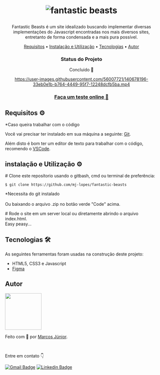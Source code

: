 <h1 align='center'> 

![fantastic beasts](https://user-images.githubusercontent.com/56007721/140633009-fa218863-b30a-4a51-a300-ffdbbb9a9dc1.png) 
</h1>

<p align='center'>
Fantastic Beasts é um site idealizado buscando implementar diversas implementações do Javascript encontradas nos mais diversos sites, entretanto de forma condensada e a mais pura possível.</p>

<p align="center">
 <a href="#requisitos">Requisitos</a> •
 <a href="#instalacao">Instalação e Utilização</a> • 
 <a href="#tecnologias">Tecnologias</a> •   
 <a href="#autor">Autor</a> 
</p>

<div align='center'>
<h3>Status do Projeto</h3>
<p> Concluido 🌟</p>

https://user-images.githubusercontent.com/56007721/140678196-33eb0e1b-b764-4449-95f7-12248dcfb5ba.mp4

<a align='center' href='https://nice-weather.vercel.app'> <h3> Faça um teste online 🦁</h3> </a>

</div>
 
<h2 id='requisitos'> Requisitos ⚙</h2>
*Caso queira trabalhar com o código</br>

Você vai precisar ter instalado em sua máquina a seguinte: [Git](https://git-scm.com).

Além disto é bom ter um editor de texto para trabalhar com o código, recomendo o [VSCode](https://code.visualstudio.com/).

<h2 id='instalacao'> instalação e Utilização ⚙</h2>

<p># Clone este reposítorio usando o gitbash, cmd ou terminal de preferência:  
 
 ``` $ git clone https://github.com/mj-lopes/fantastic-beasts ``` 
 
 *Necessita do git instalado  
</br>Ou baixando o arquivo .zip no botão verde "Code" acima. <br/> </p>
 <p># Rode o site em um server local ou diretamente abrindo o arquivo index.html.  <br/>
 Easy peasy...</p>

<h2 id='tecnologias'> Tecnologias 🛠 </h2>

As seguintes ferramentas foram usadas na construção deste projeto:

- HTML5, CSS3 e Javascript 
- [Figma](https://www.figma.com/ui-design-tool/)

<h2 id='autor'> Autor </h2>

<img src='https://user-images.githubusercontent.com/56007721/140599522-58255910-aa8e-4045-9cf9-2f061d6dd472.png' style="width: 120px;">
<p>Feito com 🧡 por <a href='https://github.com/mj-lopes'>Marcos Júnior</a>. </p><br/>
<p>Entre em contato 👇

[![Gmail Badge](https://img.shields.io/badge/-mlrj.junior%40gmail.com-c14438?style=flat-square&logo=Gmail&logoColor=white&link=mailto:mlrj.junior@gmail.com)](mailto:mlrj.junior@gmail.com)
[![Linkedin Badge](https://img.shields.io/badge/-Marcos_Junior-blue?style=flat-square&logo=Linkedin&logoColor=white&link=https://www.linkedin.com/in/mlrjunior/)](https://www.linkedin.com/in/mlrjunior/) 
</p>
